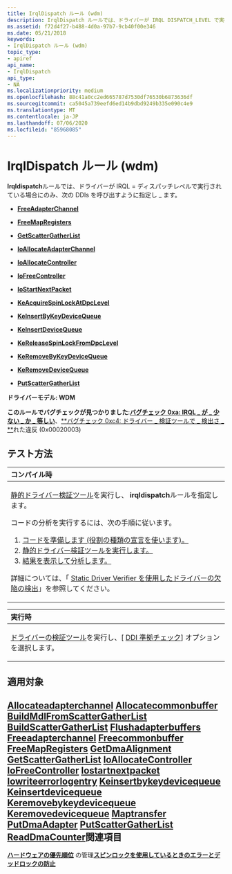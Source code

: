 ```yaml
---
title: IrqlDispatch ルール (wdm)
description: IrqlDispatch ルールでは、ドライバーが IRQL DISPATCH_LEVEL で実行されている場合にのみ、次の DDIs を呼び出すように指定します。
ms.assetid: f72d4f27-b488-4d0a-97b7-9cb40f00e346
ms.date: 05/21/2018
keywords:
- IrqlDispatch ルール (wdm)
topic_type:
- apiref
api_name:
- IrqlDispatch
api_type:
- NA
ms.localizationpriority: medium
ms.openlocfilehash: 88c41a0cc2ed665787d7530df76530b6873636df
ms.sourcegitcommit: ca5045a739eefd6ed14b9dbd9249b335e090c4e9
ms.translationtype: MT
ms.contentlocale: ja-JP
ms.lasthandoff: 07/06/2020
ms.locfileid: "85968085"
---
```

# <a name="irqldispatch-rule-wdm"></a>IrqlDispatch ルール (wdm)


**Irqldispatch**ルールでは、ドライバーが IRQL = ディスパッチレベルで実行されている場合にのみ、次の DDIs を呼び出すように指定し \_ ます。

-   [**FreeAdapterChannel**](https://docs.microsoft.com/windows-hardware/drivers/ddi/wdm/nc-wdm-pfree_adapter_channel)

-   [**FreeMapRegisters**](https://docs.microsoft.com/windows-hardware/drivers/ddi/wdm/nc-wdm-pfree_map_registers)

-   [**GetScatterGatherList**](https://docs.microsoft.com/windows-hardware/drivers/ddi/wdm/nc-wdm-pget_scatter_gather_list)

-   [**IoAllocateAdapterChannel**](https://docs.microsoft.com/windows-hardware/drivers/kernel/mmcreatemdl)

-   [**IoAllocateController**](https://docs.microsoft.com/windows-hardware/drivers/ddi/ntddk/nf-ntddk-ioallocatecontroller)

-   [**IoFreeController**](https://docs.microsoft.com/windows-hardware/drivers/ddi/ntddk/nf-ntddk-iofreecontroller)

-   [**IoStartNextPacket**](https://docs.microsoft.com/windows-hardware/drivers/ddi/ntifs/nf-ntifs-iostartnextpacket)

-   [**KeAcquireSpinLockAtDpcLevel**](https://docs.microsoft.com/windows-hardware/drivers/ddi/wdm/nf-wdm-keacquirespinlockatdpclevel)

-   [**KeInsertByKeyDeviceQueue**](https://docs.microsoft.com/windows-hardware/drivers/ddi/wdm/nf-wdm-keinsertbykeydevicequeue)

-   [**KeInsertDeviceQueue**](https://docs.microsoft.com/windows-hardware/drivers/ddi/wdm/nf-wdm-keinsertdevicequeue)

-   [**KeReleaseSpinLockFromDpcLevel**](https://docs.microsoft.com/windows-hardware/drivers/ddi/wdm/nf-wdm-kereleasespinlockfromdpclevel)

-   [**KeRemoveByKeyDeviceQueue**](https://docs.microsoft.com/windows-hardware/drivers/ddi/wdm/nf-wdm-keremovebykeydevicequeue)

-   [**KeRemoveDeviceQueue**](https://docs.microsoft.com/windows-hardware/drivers/ddi/wdm/nf-wdm-keremovedevicequeue)

-   [**PutScatterGatherList**](https://docs.microsoft.com/windows-hardware/drivers/ddi/wdm/nc-wdm-pput_scatter_gather_list)

**ドライバーモデル: WDM**

**このルールでバグチェックが見つかりました**:[**バグチェック 0xa: IRQL \_ が \_ 少ない \_ か \_ 等しい**](https://docs.microsoft.com/windows-hardware/drivers/debugger/bug-check-0xa--irql-not-less-or-equal)、[**バグチェック 0xc4: ドライバー \_ 検証ツールで \_ 検出さ \_ **](https://docs.microsoft.com/windows-hardware/drivers/debugger/bug-check-0xc4--driver-verifier-detected-violation)れた違反 (0x00020003)


<a name="how-to-test"></a>テスト方法
-----------

<table>
<colgroup>
<col width="100%" />
</colgroup>
<thead>
<tr class="header">
<th align="left">コンパイル時</th>
</tr>
</thead>
<tbody>
<tr class="odd">
<td align="left"><p><a href="https://docs.microsoft.com/windows-hardware/drivers/devtest/static-driver-verifier" data-raw-source="[Static Driver Verifier](https://docs.microsoft.com/windows-hardware/drivers/devtest/static-driver-verifier)">静的ドライバー検証ツール</a>を実行し、 <strong>irqldispatch</strong>ルールを指定します。</p>
コードの分析を実行するには、次の手順に従います。
<ol>
<li><a href="https://docs.microsoft.com/windows-hardware/drivers/devtest/using-static-driver-verifier-to-find-defects-in-drivers#preparing-your-source-code" data-raw-source="[Prepare your code (use role type declarations).](https://docs.microsoft.com/windows-hardware/drivers/devtest/using-static-driver-verifier-to-find-defects-in-drivers#preparing-your-source-code)">コードを準備します (役割の種類の宣言を使います)。</a></li>
<li><a href="https://docs.microsoft.com/windows-hardware/drivers/devtest/using-static-driver-verifier-to-find-defects-in-drivers#running-static-driver-verifier" data-raw-source="[Run Static Driver Verifier.](https://docs.microsoft.com/windows-hardware/drivers/devtest/using-static-driver-verifier-to-find-defects-in-drivers#running-static-driver-verifier)">静的ドライバー検証ツールを実行します。</a></li>
<li><a href="https://docs.microsoft.com/windows-hardware/drivers/devtest/using-static-driver-verifier-to-find-defects-in-drivers#viewing-and-analyzing-the-results" data-raw-source="[View and analyze the results.](https://docs.microsoft.com/windows-hardware/drivers/devtest/using-static-driver-verifier-to-find-defects-in-drivers#viewing-and-analyzing-the-results)">結果を表示して分析します。</a></li>
</ol>
<p>詳細については、「 <a href="https://docs.microsoft.com/windows-hardware/drivers/devtest/using-static-driver-verifier-to-find-defects-in-drivers" data-raw-source="[Using Static Driver Verifier to Find Defects in Drivers](https://docs.microsoft.com/windows-hardware/drivers/devtest/using-static-driver-verifier-to-find-defects-in-drivers)">Static Driver Verifier を使用したドライバーの欠陥の検出</a>」を参照してください。</p></td>
</tr>
</tbody>
</table>

<table>
<colgroup>
<col width="100%" />
</colgroup>
<thead>
<tr class="header">
<th align="left">実行時</th>
</tr>
</thead>
<tbody>
<tr class="odd">
<td align="left"><p><a href="https://docs.microsoft.com/windows-hardware/drivers/devtest/driver-verifier" data-raw-source="[Driver Verifier](https://docs.microsoft.com/windows-hardware/drivers/devtest/driver-verifier)">ドライバーの検証ツール</a>を実行し、[ <a href="https://docs.microsoft.com/windows-hardware/drivers/devtest/ddi-compliance-checking" data-raw-source="[DDI compliance checking](https://docs.microsoft.com/windows-hardware/drivers/devtest/ddi-compliance-checking)">DDI 準拠チェック</a>] オプションを選択します。</p></td>
</tr>
</tbody>
</table>

 

<a name="applies-to"></a>適用対象
----------

[**Allocateadapterchannel**](https://docs.microsoft.com/windows-hardware/drivers/ddi/wdm/nc-wdm-pallocate_adapter_channel) 
[**Allocatecommonbuffer**](https://docs.microsoft.com/windows-hardware/drivers/ddi/wdm/nc-wdm-pallocate_common_buffer) 
[**BuildMdlFromScatterGatherList**](https://docs.microsoft.com/windows-hardware/drivers/ddi/wdm/nc-wdm-pbuild_mdl_from_scatter_gather_list) 
[**BuildScatterGatherList**](https://docs.microsoft.com/windows-hardware/drivers/ddi/wdm/nc-wdm-pbuild_scatter_gather_list) 
[**Flushadapterbuffers**](https://docs.microsoft.com/windows-hardware/drivers/ddi/wdm/nc-wdm-pflush_adapter_buffers) 
[**Freeadapterchannel**](https://docs.microsoft.com/windows-hardware/drivers/ddi/wdm/nc-wdm-pfree_adapter_channel) 
[**Freecommonbuffer**](https://docs.microsoft.com/windows-hardware/drivers/ddi/wdm/nc-wdm-pfree_common_buffer) 
[**FreeMapRegisters**](https://docs.microsoft.com/windows-hardware/drivers/ddi/wdm/nc-wdm-pfree_map_registers) 
[**GetDmaAlignment**](https://docs.microsoft.com/windows-hardware/drivers/ddi/wdm/nc-wdm-pget_dma_alignment) 
[**GetScatterGatherList**](https://docs.microsoft.com/windows-hardware/drivers/ddi/wdm/nc-wdm-pget_scatter_gather_list) 
[**IoAllocateController**](https://docs.microsoft.com/windows-hardware/drivers/ddi/ntddk/nf-ntddk-ioallocatecontroller) 
[**IoFreeController**](https://docs.microsoft.com/windows-hardware/drivers/ddi/ntddk/nf-ntddk-iofreecontroller) 
[**Iostartnextpacket**](https://docs.microsoft.com/windows-hardware/drivers/ddi/ntifs/nf-ntifs-iostartnextpacket) 
[**Iowriteerrorlogentry**](https://docs.microsoft.com/windows-hardware/drivers/ddi/ntifs/nf-ntifs-iowriteerrorlogentry) 
[**Keinsertbykeydevicequeue**](https://docs.microsoft.com/windows-hardware/drivers/ddi/wdm/nf-wdm-keinsertbykeydevicequeue) 
[**Keinsertdevicequeue**](https://docs.microsoft.com/windows-hardware/drivers/ddi/wdm/nf-wdm-keinsertdevicequeue) 
[**Keremovebykeydevicequeue**](https://docs.microsoft.com/windows-hardware/drivers/ddi/wdm/nf-wdm-keremovebykeydevicequeue) 
[**Keremovedevicequeue**](https://docs.microsoft.com/windows-hardware/drivers/ddi/wdm/nf-wdm-keremovedevicequeue) 
[**Maptransfer**](https://docs.microsoft.com/windows-hardware/drivers/ddi/wdm/nc-wdm-pmap_transfer) 
[**PutDmaAdapter**](https://docs.microsoft.com/windows-hardware/drivers/ddi/wdm/nc-wdm-pput_dma_adapter) 
[**PutScatterGatherList**](https://docs.microsoft.com/windows-hardware/drivers/ddi/wdm/nc-wdm-pput_scatter_gather_list) 
[**ReadDmaCounter**](https://docs.microsoft.com/windows-hardware/drivers/ddi/wdm/nc-wdm-pread_dma_counter)関連項目
--------

[**ハードウェアの優先順位**](https://docs.microsoft.com/windows-hardware/drivers/kernel/managing-hardware-priorities) 
 の管理[**スピンロックを使用しているときのエラーとデッドロックの防止**](https://docs.microsoft.com/windows-hardware/drivers/kernel/preventing-errors-and-deadlocks-while-using-spin-locks)
 

 





